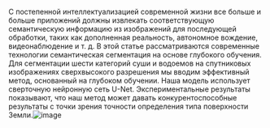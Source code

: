 С постепенной интеллектуализацией современной жизни все больше и больше приложений должны извлекать соответствующую семантическую информацию из изображений для последующей обработки, таких как дополненная реальность, автономное вождение, видеонаблюдение и т. д. В этой статье рассматриваются современные технологии семантическая сегментация на основе глубокого обучения. Для сегментации шести категорий суши и водоемов на спутниковых изображениях сверхвысокого разрешения мы вводим эффективный метод, основанный на глубоком обучении. Наша модель использует сверточную нейронную сеть U-Net. Экспериментальные результаты показывают, что наш метод может давать конкурентоспособные результаты с точки зрения точности определения типа поверхности Земли.![image](https://user-images.githubusercontent.com/70590717/172187653-bd6ccdfa-4158-4403-869c-a9f6654287e2.png)

